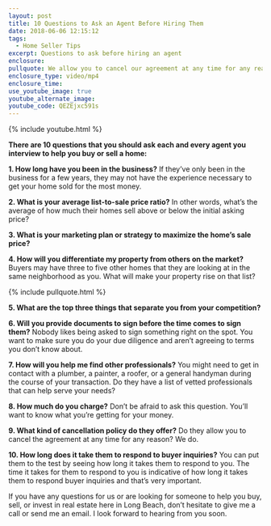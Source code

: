 ```yaml
---
layout: post
title: 10 Questions to Ask an Agent Before Hiring Them
date: 2018-06-06 12:15:12
tags:
  - Home Seller Tips
excerpt: Questions to ask before hiring an agent
enclosure:
pullquote: We allow you to cancel our agreement at any time for any reason.
enclosure_type: video/mp4
enclosure_time:
use_youtube_image: true
youtube_alternate_image:
youtube_code: QEZEjxc591s
---
```


{% include youtube.html %}

**There are 10 questions that you should ask each and every agent you interview to help you buy or sell a home:**

**1. How long have you been in the business?** If they’ve only been in the business for a few years, they may not have the experience necessary to get your home sold for the most money.

**2. What is your average list-to-sale price ratio?**&nbsp;In other words, what’s the average of how much their homes sell above or below the initial asking price?

**3. What is your marketing plan or strategy to maximize the home’s sale price?**

**4. How will you differentiate my property from others on the market?** Buyers may have three to five other homes that they are looking at in the same neighborhood as you. What will make your property rise on that list?

{% include pullquote.html %}

**5. What are the top three things that separate you from your competition?**

**6. Will you provide documents to sign before the time comes to sign them?** Nobody likes being asked to sign something right on the spot. You want to make sure you do your due diligence and aren’t agreeing to terms you don’t know about.

**7. How will you help me find other professionals?** You might need to get in contact with a plumber, a painter, a roofer, or a general handyman during the course of your transaction. Do they have a list of vetted professionals that can help serve your needs?

**8. How much do you charge?** Don’t be afraid to ask this question. You’ll want to know what you’re getting for your money.

**9. What kind of cancellation policy do they offer?** Do they allow you to cancel the agreement at any time for any reason? We do.

**10. How long does it take them to respond to buyer inquiries?** You can put them to the test by seeing how long it takes them to respond to you. The time it takes for them to respond to you is indicative of how long it takes them to respond buyer inquiries and that’s very important.

If you have any questions for us or are looking for someone to help you buy, sell, or invest in real estate here in Long Beach, don’t hesitate to give me a call or send me an email. I look forward to hearing from you soon.